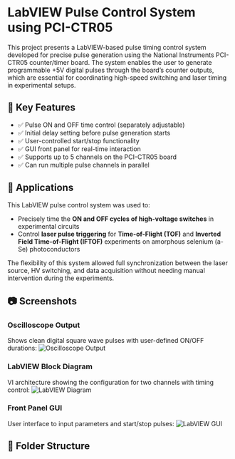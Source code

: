 # LabVIEW Pulse Control System using PCI-CTR05

This project presents a LabVIEW-based pulse timing control system developed for precise pulse generation using the National Instruments PCI-CTR05 counter/timer board. The system enables the user to generate programmable +5V digital pulses through the board’s counter outputs, which are essential for coordinating high-speed switching and laser timing in experimental setups.

## 🔧 Key Features

- ✅ Pulse ON and OFF time control (separately adjustable)
- ✅ Initial delay setting before pulse generation starts
- ✅ User-controlled start/stop functionality
- ✅ GUI front panel for real-time interaction
- ✅ Supports up to 5 channels on the PCI-CTR05 board
- ✅ Can run multiple pulse channels in parallel

## 🎯 Applications

This LabVIEW pulse control system was used to:
- Precisely time the **ON and OFF cycles of high-voltage switches** in experimental circuits
- Control **laser pulse triggering** for **Time-of-Flight (TOF)** and **Inverted Field Time-of-Flight (IFTOF)** experiments on amorphous selenium (a-Se) photoconductors

The flexibility of this system allowed full synchronization between the laser source, HV switching, and data acquisition without needing manual intervention during the experiments.

## 📷 Screenshots

### Oscilloscope Output
Shows clean digital square wave pulses with user-defined ON/OFF durations:
![Oscilloscope Output](images/oscilloscope_output.png)

### LabVIEW Block Diagram
VI architecture showing the configuration for two channels with timing control:
![LabVIEW Diagram](images/labview_block_diagram.png)

### Front Panel GUI
User interface to input parameters and start/stop pulses:
![LabVIEW GUI](images/front_panel_gui.png)

## 📁 Folder Structure

